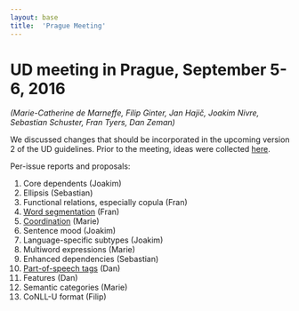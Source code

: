 ```yaml
---
layout: base
title:  'Prague Meeting'
---
```


# UD meeting in Prague, September 5-6, 2016

_(Marie-Catherine de Marneffe, Filip Ginter, Jan Hajič, Joakim Nivre, Sebastian Schuster, Fran Tyers, Dan Zeman)_

We discussed changes that should be incorporated in the upcoming version 2 of the UD guidelines.
Prior to the meeting, ideas were collected [here](../v2/index.html).

Per-issue reports and proposals:

1. Core dependents (Joakim)
2. Ellipsis (Sebastian)
3. Functional relations, especially copula (Fran)
4. [Word segmentation](segmentation.html) (Fran)
5. [Coordination](coordination.html) (Marie)
6. Sentence mood (Joakim)
7. Language-specific subtypes (Joakim)
8. Multiword expressions (Marie)
9. Enhanced dependencies (Sebastian)
10. [Part-of-speech tags](postags.html) (Dan)
11. Features (Dan)
12. Semantic categories (Marie)
13. CoNLL-U format (Filip)
